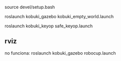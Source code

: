 source devel/setup.bash

roslaunch kobuki_gazebo kobuki_empty_world.launch 

roslaunch kobuki_keyop safe_keyop.launch 

rviz
----------------------
no funciona:
roslaunch kobuki_gazebo robocup.launch

